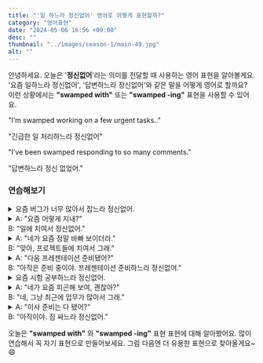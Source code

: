 ```yaml
---
title: "'일 하느라 정신없어' 영어로 어떻게 표현할까?"
category: "영어표현"
date: "2024-05-06 16:56 +09:00"
desc: ""
thumbnail: "../images/season-1/main-49.jpg"
alt: ""
---
```


안녕하세요. 오늘은 '**정신없어**'라는 의미를 전달할 때 사용하는 영어 표현을 알아볼게요. '요즘 일하느라 정신없어', '답변하느라 정신없어'와 같은 말을 어떻게 영어로 할까요? 이런 상황에서는 **"swamped with"** 또는 **"swamped -ing"** 표현을 사용할 수 있어요.

"I’m swamped working on a few urgent tasks.."

"긴급한 일 처리하느라 정신없어"

"I’ve been swamped responding to so many comments."

"답변하느라 정신 없었어."

### 연습해보기

<details>
<summary>요즘 버그가 너무 많아서 잡느라 정신없어.</summary>
<span>I've been swamped fixing so many bugs lately.</span>
</details>

<details>
<summary>A: "요즘 어떻게 지내?"<br>B: "일에 치여서 정신없어."</summary>
<span>A: "How have you been lately?"<br>B: "I’ve been swamped with work."</span>
</details>

<details>
<summary>A: "네가 요즘 정말 바빠 보이더라." <br>B: "맞아, 프로젝트들에 치여서 그래."</summary>
<span>A: "You look really busy these days."<br>B: "Yeah, I’ve been swamped with projects."</span>
</details>

<details>
<summary>A: "다음 프레젠테이션 준비됐어?"<br>B: "아직은 준비 중이야. 프레젠테이션 준비하느라 정신없어."</summary>
<span>A: "Are you ready for the next presentation?"<br>B: "I’m still working on it. I’m swamped preparing for it."</span>
</details>

<details>
<summary>요즘 시험 공부하느라 정신없어.</summary>
<span>I’ve been swamped with studying for exams lately.</span>
</details>

<details>
<summary>A: "네가 요즘 피곤해 보여, 괜찮아?"<br>B: "네, 그냥 최근에 업무가 많아서 그래."</summary>
<span>A: "You look tired lately, are you okay?"<br>B: "Yes, just been swamped working, that’s all."</span>
</details>

<details>
<summary>A: "이사 준비는 다 됐어?"<br>B: "아직이야. 짐 싸느라 정신없어."</summary>
<span>A: "Are you all set for the move?"<br>B: "Not yet. I’m swamped packing."</span>
</details>

오늘은 **"swamped with"** 와 **"swamped -ing"** 표현 표현에 대해 알아봤어요. 많이 연습해서 꼭 자기 표현으로 만들어보세요. 그럼 다음엔 더 유용한 표현으로 찾아올게요~ 😄
